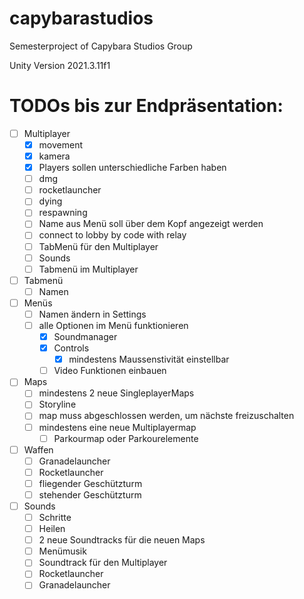 # capybarastudios
Semesterproject of Capybara Studios Group

Unity Version
2021.3.11f1

# TODOs bis zur Endpräsentation:
- [ ] Multiplayer
  - [x] movement
  - [x] kamera
  - [x] Players sollen unterschiedliche Farben haben
  - [ ] dmg
  - [ ] rocketlauncher
  - [ ] dying
  - [ ] respawning
  - [ ] Name aus Menü soll über dem Kopf angezeigt werden
  - [ ] connect to lobby by code with relay
  - [ ] TabMenü für den Multiplayer
  - [ ] Sounds
  - [ ] Tabmenü im Multiplayer

- [ ] Tabmenü
   - [ ] Namen

- [ ] Menüs
  - [ ] Namen ändern in Settings
  - [ ] alle Optionen im Menü funktionieren
    - [x] Soundmanager
    - [x] Controls 
      - [x] mindestens Maussenstivität einstellbar
    - [ ] Video Funktionen einbauen

- [ ] Maps
  - [ ] mindestens 2 neue SingleplayerMaps
  - [ ] Storyline
  - [ ] map muss abgeschlossen werden, um nächste freizuschalten
  - [ ] mindestens eine neue Multiplayermap
    - [ ] Parkourmap oder Parkourelemente

- [ ] Waffen
  - [ ] Granadelauncher
  - [ ] Rocketlauncher
  - [ ] fliegender Geschützturm
  - [ ] stehender Geschützturm

- [ ] Sounds
  - [ ] Schritte
  - [ ] Heilen
  - [ ] 2 neue Soundtracks für die neuen Maps
  - [ ] Menümusik
  - [ ] Soundtrack für den Multiplayer
  - [ ] Rocketlauncher
  - [ ] Granadelauncher
